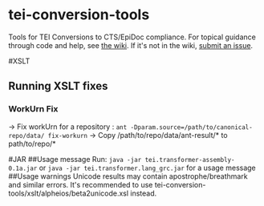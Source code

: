 # tei-conversion-tools
Tools for TEI Conversions to CTS/EpiDoc compliance. For topical guidance through code and help, see [the wiki](https://github.com/PerseusDL/tei-conversion-tools/wiki). If it's not in the wiki, [submit an issue](https://github.com/PerseusDL/tei-conversion-tools/issues).

#XSLT
## Running XSLT fixes
### WorkUrn Fix
-> Fix workUrn for a repository : `ant -Dparam.source=/path/to/canonical-repo/data/ fix-workurn`
-> Copy /path/to/repo/data/ant-result/* to path/to/repo/*

#JAR
##Usage message
Run: `java -jar tei.transformer-assembly-0.1a.jar` or `java -jar tei.transformer.lang_grc.jar` for a usage message
##Usage warnings
Unicode results may contain apostrophe/breathmark and similar errors. It's recommended to use tei-conversion-tools/xslt/alpheios/beta2unicode.xsl instead.

